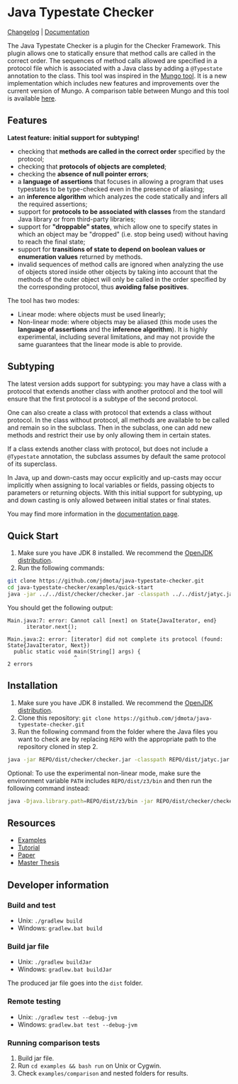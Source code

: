 # Java Typestate Checker

[Changelog](https://github.com/jdmota/java-typestate-checker/wiki/Changelog) | [Documentation](https://github.com/jdmota/java-typestate-checker/wiki/Documentation)

The Java Typestate Checker is a plugin for the Checker Framework. This plugin allows one to statically ensure that method calls are called in the correct order. The sequences of method calls allowed are specified in a protocol file which is associated with a Java class by adding a `@Typestate` annotation to the class. This tool was inspired in the [Mungo tool](http://www.dcs.gla.ac.uk/research/mungo/index.html). It is a new implementation which includes new features and improvements over the current version of Mungo. A comparison table between Mungo and this tool is available [here](https://github.com/jdmota/abcd-mungo/wiki/Comparison).

## Features

**Latest feature: initial support for subtyping!**

- checking that **methods are called in the correct order** specified by the protocol;
- checking that **protocols of objects are completed**;
- checking the **absence of null pointer errors**;
- a **language of assertions** that focuses in allowing a program that uses typestates to be type-checked even in the presence of aliasing;
- an **inference algorithm** which analyzes the code statically and infers all the required assertions;
- support for **protocols to be associated with classes** from the standard Java library or from third-party libraries;
- support for **"droppable" states**, which allow one to specify states in which an object may be "dropped" (i.e. stop being used) without having to reach the final state;
- support for **transitions of state to depend on boolean values or enumeration values** returned by methods.
- invalid sequences of method calls are ignored when analyzing the use of objects stored inside other objects by taking into account that the methods of the outer object will only be called in the order specified by the corresponding protocol, thus **avoiding false positives**.

The tool has two modes:

- Linear mode: where objects must be used linearly;
- Non-linear mode: where objects may be aliased (this mode uses the **language of assertions** and the **inference algorithm**). It is highly experimental, including several limitations, and may not provide the same guarantees that the linear mode is able to provide.

## Subtyping

The latest version adds support for subtyping: you may have a class with a protocol that extends another class with another protocol and the tool will ensure that the first protocol is a subtype of the second protocol.

One can also create a class with protocol that extends a class without protocol. In the class without protocol, all methods are available to be called and remain so in the subclass. Then in the subclass, one can add new methods and restrict their use by only allowing them in certain states.

If a class extends another class with protocol, but does not include a `@Typestate` annotation, the subclass assumes by default the same protocol of its superclass.

In Java, up and down-casts may occur explicitly and up-casts may occur implicitly when assigning to local variables or fields, passing objects to parameters or returning objects. With this initial support for subtyping, up and down casting is only allowed between initial states or final states.

You may find more information in the [documentation page](https://github.com/jdmota/java-typestate-checker/wiki/Documentation).

## Quick Start

1. Make sure you have JDK 8 installed. We recommend the [OpenJDK distribution](https://adoptopenjdk.net/?variant=openjdk8&jvmVariant=hotspot).
1. Run the following commands:

```sh
git clone https://github.com/jdmota/java-typestate-checker.git
cd java-typestate-checker/examples/quick-start
java -jar ../../dist/checker/checker.jar -classpath ../../dist/jatyc.jar -processor jatyc.JavaTypestateChecker *.java
```

You should get the following output:

```
Main.java:7: error: Cannot call [next] on State{JavaIterator, end}
      iterator.next();
                   ^
Main.java:2: error: [iterator] did not complete its protocol (found: State{JavaIterator, Next})
  public static void main(String[] args) {
                     ^
2 errors
```

## Installation

1. Make sure you have JDK 8 installed. We recommend the [OpenJDK distribution](https://adoptopenjdk.net/?variant=openjdk8&jvmVariant=hotspot).
1. Clone this repository: `git clone https://github.com/jdmota/java-typestate-checker.git`
1. Run the following command from the folder where the Java files you want to check are by replacing `REPO` with the appropriate path to the repository cloned in step 2.

```sh
java -jar REPO/dist/checker/checker.jar -classpath REPO/dist/jatyc.jar -processor jatyc.JavaTypestateChecker *.java
```

Optional: To use the experimental non-linear mode, make sure the environment variable `PATH` includes `REPO/dist/z3/bin` and then run the following command instead:

```sh
java -Djava.library.path=REPO/dist/z3/bin -jar REPO/dist/checker/checker.jar -classpath REPO/dist/jatyc.jar -processor jatyc.JavaTypestateChecker *.java -AperformInference
```

<!--## Demo

You can find an example with instructions on how to experiment with the tool in the folder [examples/line-reader-example](./examples/line-reader-example).

You may also find other examples in the [examples folder](./examples).-->

## Resources

- [Examples](./examples)
- [Tutorial](https://youtu.be/_zrcqYPe8-8)
- [Paper](./docs/jatyc-paper.pdf)
- [Master Thesis](./docs/msc-thesis.pdf)

<!-- http://www.plantuml.com/plantuml/uml/NSqn2i9048NXVayHKgcG6rW4mT8O40yGirEixix0-YOs7bx8Wc6sUl0Lx-_Vc38qHNVd5yk7c-EtwvhhuqapN9b2xGqJQ7VOjuRFxCaR6MJC0fcb-XmqLZBca0B2GfOlif1tMw_eIG19RkqPsNgMDLhuruokCICziTSKVm00 -->

<!-- http://www.plantuml.com/plantuml/uml/SoWkIImgAStDuGhDoyxBByzJiAdHrLNmAyr14r4ABaaiITNGqbJYGZ2XKcwPEQdL_WMfUJeAGQc9ARLAN1X264e9AeAQ1789HDWflwGaFvSBsGWK2OGsD0c7rBmKe0y1 -->

<!--

### Type system

![Type system](./type_system.svg)

- `Unknown` is the top type. It includes all possible values.
- `Object` contains all objects except `null`.
- `State` represents objects which are in a specific state.
- `Ended` is the set of all objects with completed protocols.
- `NoProtocol` is the set of all objects without protocol.
- `Null` is the set with only the `null` value.
- `Primitive` is the set of all primitive values. Like integers and booleans.
- `Moved` is a type applied to variables that point to an object that was moved. Like in Rust, where if something takes ownership of some data, that data is considered to have been moved. Variables with the `Moved` type cannot be used, because they no longer own the data.
- `Bottom` is the bottom type. Used for computations that do not finish or error. Empty set. Like `Nothing` in many languages or like `never` in TypeScript.

Subtypes of `State(*)` are for example, the type of files that are in the `Open` or `Read` states, or the type of files that are only in the `Open` state.

The type of files that are only in the `Open` state is also a subtype of the type of files that are in the `Open` or `Read` states, since the set `{Open}` is contained in `{Open, Read}`.

The type of files that are in the `Open` state and the type of files that are in the `Read` state are not subtypes of each other, since one is not contained in the other and vice-versa.

![Type system example](./type_system_example.svg)

### Checking

- The type checker tracks all the possible states that an object might be in.
- When initializing, an object is only in its initial state.
- If a variable declaration is encountered, for example in a method argument, it is assumed that the object might be in any of its states. That can be refined with the use of `@MungoState({"Open"})`.
- When a method invocation is encountered, considering all possible states, the type checker creates a set with all the possible destination states via that method invocation. If that method invocation happened on the condition of a `if/while` statement or in the expression of a `switch` statement, the possible states are properly refined: if the transition leads to a decision state, only the destination state associated with the relevant label is added to the set of possible states.

### Architecture

Plugins for the Checker Framework usually extend the `BaseTypeChecker` and then override some aspects of it if necessary. To understand how plugins work it is important to understand how information is stored:

- [AnnotatedTypeMirror](https://checkerframework.org/api/org/checkerframework/framework/type/AnnotatedTypeMirror.html)'s represent types and store type annotations associated with the type. Those annotations constitute the type information specific to the type system implemented by a plugin.
- [Tree](https://docs.oracle.com/en/java/javase/11/docs/api/jdk.compiler/com/sun/source/tree/Tree.html?is-external=true)'s are nodes in an abstract syntax tree.
- [Element](https://docs.oracle.com/en/java/javase/11/docs/api/java.compiler/javax/lang/model/element/Element.html?is-external=true)'s represent a potentially-public declaration that can be accessed from elsewhere: classes, interfaces, methods, constructors, and fields.

Our plugin is composed by:

- `MungoChecker`: The plugin's entry point.
- `MungoVisitor`: Performs assignment checking, method invocation checking and other checks.
- `MungoAnnotatedTypeFactory`: Applies annotations via `MungoDefaultQualifierForUseTypeAnnotator` and `MungoTreeAnnotator`, which are refined by the flow-sensitive analysis provided by `MungoAnalysis` and `MungoTransfer`
- `MungoQualifierHierarchy`: Defines the subtyping relationship between annotations
- `MungoDefaultQualifierForUseTypeAnnotator`: Applies a set of annotations to [Elements](https://docs.oracle.com/en/java/javase/11/docs/api/java.compiler/javax/lang/model/element/Element.html?is-external=true)
- `MungoTreeAnnotator`: Applies a set of annotations to [Trees](https://docs.oracle.com/en/java/javase/11/docs/api/jdk.compiler/com/sun/source/tree/Tree.html?is-external=true)
- `MungoAnalysis`: Tracks annotations using flow-sensitive analysis
- `MungoTransfer`: Applies type information refinement

Since annotations are only able to store some types of values, not arbitrary objects, we store a `long` id value in each annotation that is then mapped to an object which stores the concrete type information.

More details: [Manual - How to create a Checker plugin](https://checkerframework.org/manual/#creating-a-checker)
-->

## Developer information

### Build and test

- Unix: `./gradlew build`
- Windows: `gradlew.bat build`

### Build jar file

- Unix: `./gradlew buildJar`
- Windows: `gradlew.bat buildJar`

The produced jar file goes into the `dist` folder.

### Remote testing

- Unix: `./gradlew test --debug-jvm`
- Windows: `gradlew.bat test --debug-jvm`

### Running comparison tests

1. Build jar file.
1. Run `cd examples && bash run` on Unix or Cygwin.
1. Check `examples/comparison` and nested folders for results.
